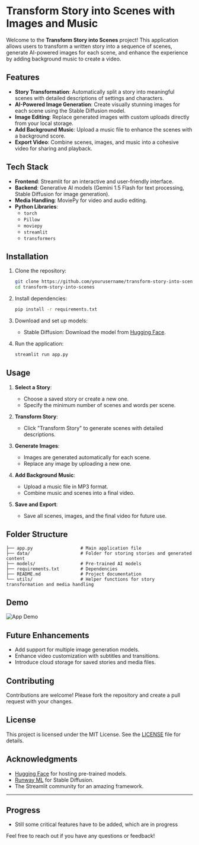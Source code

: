 # Transform Story into Scenes with Images and Music

Welcome to the **Transform Story into Scenes** project! This application allows users to transform a written story into a sequence of scenes, generate AI-powered images for each scene, and enhance the experience by adding background music to create a video.

## Features

- **Story Transformation**: Automatically split a story into meaningful scenes with detailed descriptions of settings and characters.
- **AI-Powered Image Generation**: Create visually stunning images for each scene using the Stable Diffusion model.
- **Image Editing**: Replace generated images with custom uploads directly from your local storage.
- **Add Background Music**: Upload a music file to enhance the scenes with a background score.
- **Export Video**: Combine scenes, images, and music into a cohesive video for sharing and playback.

## Tech Stack

- **Frontend**: Streamlit for an interactive and user-friendly interface.
- **Backend**: Generative AI models (Gemini 1.5 Flash for text processing, Stable Diffusion for image generation).
- **Media Handling**: MoviePy for video and audio editing.
- **Python Libraries**:
  - `torch`
  - `Pillow`
  - `moviepy`
  - `streamlit`
  - `transformers`

## Installation

1. Clone the repository:
   ```bash
   git clone https://github.com/yourusername/transform-story-into-scenes.git
   cd transform-story-into-scenes
   ```

2. Install dependencies:
   ```bash
   pip install -r requirements.txt
   ```

3. Download and set up models:
   - Stable Diffusion: Download the model from [Hugging Face](https://huggingface.co/runwayml/stable-diffusion-v1-5).

4. Run the application:
   ```bash
   streamlit run app.py
   ```

## Usage

1. **Select a Story**:
   - Choose a saved story or create a new one.
   - Specify the minimum number of scenes and words per scene.

2. **Transform Story**:
   - Click "Transform Story" to generate scenes with detailed descriptions.

3. **Generate Images**:
   - Images are generated automatically for each scene.
   - Replace any image by uploading a new one.

4. **Add Background Music**:
   - Upload a music file in MP3 format.
   - Combine music and scenes into a final video.

5. **Save and Export**:
   - Save all scenes, images, and the final video for future use.

## Folder Structure

```
├── app.py                  # Main application file
├── data/                   # Folder for storing stories and generated content
├── models/                 # Pre-trained AI models
├── requirements.txt        # Dependencies
├── README.md               # Project documentation
└── utils/                  # Helper functions for story transformation and media handling
```

## Demo

![App Demo](https://via.placeholder.com/800x400?text=Demo+Image+Placeholder)

## Future Enhancements

- Add support for multiple image generation models.
- Enhance video customization with subtitles and transitions.
- Introduce cloud storage for saved stories and media files.

## Contributing

Contributions are welcome! Please fork the repository and create a pull request with your changes.

## License

This project is licensed under the MIT License. See the [LICENSE](LICENSE) file for details.

## Acknowledgments

- [Hugging Face](https://huggingface.co/) for hosting pre-trained models.
- [Runway ML](https://runwayml.com/) for Stable Diffusion.
- The Streamlit community for an amazing framework.

---

## Progress 
- Still some critical features have to be added, which are in progress

Feel free to reach out if you have any questions or feedback!
